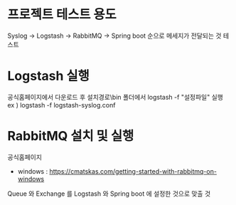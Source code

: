 # 프로젝트 테스트 용도

Syslog -> Logstash -> RabbitMQ -> Spring boot 순으로 메세지가 전달되는 것 테스트

# Logstash 실행

공식홈페이지에서 다운로드 후 설치경로\bin 폴더에서 logstash -f "설정파일" 실행
ex ) logstash -f logstash-syslog.conf

# RabbitMQ 설치 및 실행

공식홈페이지 
- windows : https://cmatskas.com/getting-started-with-rabbitmq-on-windows

Queue 와 Exchange 를 Logstash 와 Spring boot 에 설정한 것으로 맞출 것

